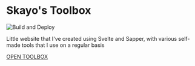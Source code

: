 # Skayo's Toolbox

![Build and Deploy](https://github.com/Skayo/Toolbox/workflows/Build%20and%20Deploy/badge.svg)

Little website that I've created using Svelte and Sapper, with various self-made tools that I use on a regular basis

[OPEN TOOLBOX](https://tools.skayo.dev)

